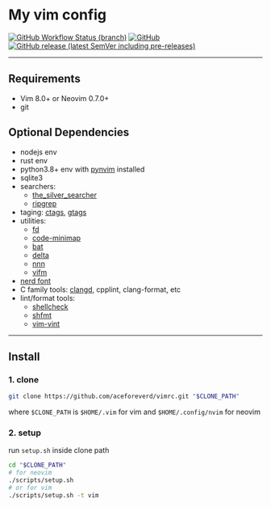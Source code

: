# My vim config

[![GitHub Workflow Status (branch)](https://img.shields.io/github/workflow/status/aceforeverd/vimrc/CI/master?style=flat-square)](https://github.com/aceforeverd/vimrc/actions/workflows/ci.yml)
[![GitHub](https://img.shields.io/github/license/aceforeverd/vimrc?style=flat-square)](https://github.com/aceforeverd/vimrc/blob/master/LICENSE)
[![GitHub release (latest SemVer including pre-releases)](https://img.shields.io/github/v/release/aceforeverd/vimrc?include_prereleases&style=flat-square)](https://github.com/aceforeverd/vimrc/releases)

---

## Requirements

+ Vim 8.0+ or Neovim 0.7.0+
+ git

## Optional Dependencies

+ nodejs env
+ rust env
+ python3.8+ env with [pynvim](https://github.com/neovim/pynvim) installed
+ sqlite3
+ searchers:
  - [the_silver_searcher](https://github.com/ggreer/the_silver_searcher)
  - [ripgrep](https://github.com/BurntSushi/ripgrep)
+ taging: [ctags](https://github.com/universal-ctags/ctags), [gtags](https://www.gnu.org/software/global/)
+ utilities:
  - [fd](https://github.com/sharkdp/fd)
  - [code-minimap](https://github.com/wfxr/code-minimap)
  - [bat](https://github.com/sharkdp/bat)
  - [delta](https://github.com/dandavison/delta)
  - [nnn](https://github.com/jarun/nnn)
  - [vifm](https://vifm.info/)
+ [nerd font](https://github.com/ryanoasis/nerd-fonts)
+ C family tools: [clangd](https://clangd.llvm.org/), cpplint, clang-format, etc
+ lint/format tools:
  - [shellcheck](https://github.com/koalaman/shellcheck)
  - [shfmt](https://github.com/mvdan/sh)
  - [vim-vint](https://github.com/Vimjas/vint)

---

## Install

### 1. clone

```bash
git clone https://github.com/aceforeverd/vimrc.git "$CLONE_PATH"
```

where `$CLONE_PATH` is `$HOME/.vim` for vim and `$HOME/.config/nvim` for neovim

### 2. setup

run `setup.sh` inside clone path

```bash
cd "$CLONE_PATH"
# for neovim
./scripts/setup.sh
# or for vim
./scripts/setup.sh -t vim
```
